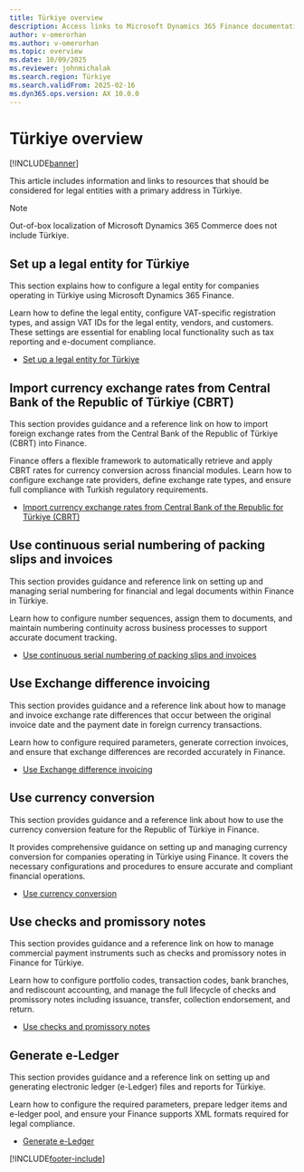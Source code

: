 ```yaml
---
title: Türkiye overview
description: Access links to Microsoft Dynamics 365 Finance documentation resources for Türkiye, including links to resources about features.
author: v-omerorhan
ms.author: v-omerorhan
ms.topic: overview
ms.date: 10/09/2025
ms.reviewer: johnmichalak
ms.search.region: Türkiye
ms.search.validFrom: 2025-02-16
ms.dyn365.ops.version: AX 10.0.0
---
```


# Türkiye overview

[!INCLUDE[banner](../../includes/banner.md)]

This article includes information and links to resources that should be considered for legal entities with a primary address in Türkiye.

> [!NOTE]
> Out-of-box localization of Microsoft Dynamics 365 Commerce does not include Türkiye.

## Set up a legal entity for Türkiye

This section explains how to configure a legal entity for companies operating in Türkiye using Microsoft Dynamics 365 Finance. 

Learn how to define the legal entity, configure VAT-specific registration types, and assign VAT IDs for the legal entity, vendors, and customers. 
These settings are essential for enabling local functionality such as tax reporting and e-document compliance.

- [Set up a legal entity for Türkiye](../../localizations/turkiye/emea-turkiye-set-up-legal-entity.md)

## Import currency exchange rates from Central Bank of the Republic of Türkiye (CBRT)

This section provides guidance and a reference link on how to import foreign exchange rates from the Central Bank of the Republic of Türkiye (CBRT) into Finance.

Finance offers a flexible framework to automatically retrieve and apply CBRT rates for currency conversion across financial modules. 
Learn how to configure exchange rate providers, define exchange rate types, and ensure full compliance with Turkish regulatory requirements.

- [Import currency exchange rates from Central Bank of the Republic for Türkiye (CBRT)](../../general-ledger/import-currency-exchange-rates.md)

## Use continuous serial numbering of packing slips and invoices

This section provides guidance and reference link on setting up and managing serial numbering for financial and legal documents within Finance in Türkiye.

Learn how to configure number sequences, assign them to documents, and maintain numbering continuity across business processes to support accurate document tracking.

- [Use continuous serial numbering of packing slips and invoices](../../localizations/turkiye/emea-tur-serial-numbering.md)

## Use Exchange difference invoicing

This section provides guidance and a reference link about how to manage and invoice exchange rate differences that occur between the original invoice date and the payment date in foreign currency transactions. 

Learn how to configure required parameters, generate correction invoices, and ensure that exchange differences are recorded accurately in Finance.

- [Use Exchange difference invoicing](../../localizations/turkiye/emea-tur-exchange-difference-invoicing.md)

## Use currency conversion

This section provides guidance and a reference link about how to use the currency conversion feature for the Republic of Türkiye in Finance.

It provides comprehensive guidance on setting up and managing currency conversion for companies operating in Türkiye using Finance. 
It covers the necessary configurations and procedures to ensure accurate and compliant financial operations.

- [Use currency conversion](../../localizations/turkiye/emea-tur-currency-conversion.md)

## Use checks and promissory notes

This section provides guidance and a reference link on how to manage commercial payment instruments such as checks and promissory notes in Finance for Türkiye.

Learn how to configure portfolio codes, transaction codes, bank branches, and rediscount accounting, and manage the full lifecycle of checks and promissory notes including issuance, transfer, collection endorsement, and return.

- [Use checks and promissory notes](../../localizations/turkiye/emea-turkiye-checks-and-promissory-notes.md)

## Generate e-Ledger

This section provides guidance and a reference link on setting up and generating electronic ledger (e-Ledger) files and reports for Türkiye.

Learn how to configure the required parameters, prepare ledger items and e-ledger pool, and ensure your Finance supports XML formats required for legal compliance.

- [Generate e-Ledger](../../localizations/turkiye/emea-tur-e-ledger.md)




\[!INCLUDE[footer-include](https://github.com/MicrosoftDocs/Dynamics-365-Operations/blob/main/articles/includes/footer-banner.md)\]
